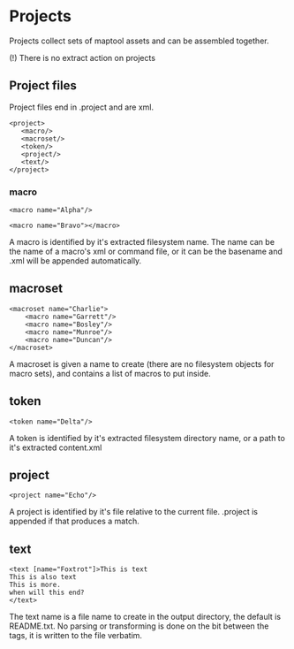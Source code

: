 # Projects
Projects collect sets of maptool assets and can be assembled together.

(!) There is no extract action on projects
  
## Project files

Project files end in .project and are xml.

```
<project>
   <macro/>
   <macroset/>
   <token/>
   <project/>
   <text/>
</project>
```

### macro
```
<macro name="Alpha"/>
```
```
<macro name="Bravo"></macro>
```

A macro is identified by it's extracted filesystem name.  The name can be the name of a macro's xml or command file, or it can be the basename and .xml will be appended automatically.

## macroset
```
<macroset name="Charlie">
    <macro name="Garrett"/>
	<macro name="Bosley"/>
	<macro name="Munroe"/>
	<macro name="Duncan"/>
</macroset>
```

A macroset is given a name to create (there are no filesystem objects for macro sets), and contains a list of macros to put inside.

## token
```
<token name="Delta"/>
```

A token is identified by it's extracted filesystem directory name, or a path to it's extracted content.xml

## project
```
<project name="Echo"/>
```

A project is identified by it's file relative to the current file.  .project is appended if that produces a match.

## text
```
<text [name="Foxtrot"]>This is text
This is also text
This is more.
when will this end?
</text>
```

The text name is a file name to create in the output directory, the default is README.txt.   No parsing or transforming is done on the bit between the tags, it is written to the file verbatim.
